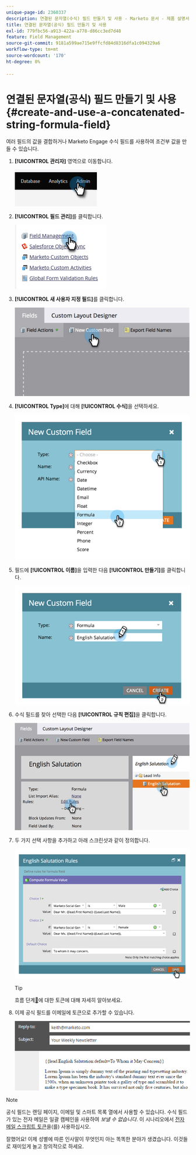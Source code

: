 ```yaml
---
unique-page-id: 2360337
description: 연결된 문자열(수식) 필드 만들기 및 사용 - Marketo 문서 - 제품 설명서
title: 연결된 문자열(공식) 필드 만들기 및 사용
exl-id: 779fbc56-a913-422a-a778-d86cc3ed7d48
feature: Field Management
source-git-commit: 9181a599ae715e9ffcfd84d8316dfa1c094329a6
workflow-type: tm+mt
source-wordcount: '170'
ht-degree: 0%

---
```


# 연결된 문자열(공식) 필드 만들기 및 사용 {#create-and-use-a-concatenated-string-formula-field}

여러 필드의 값을 결합하거나 Marketo Engage 수식 필드를 사용하여 조건부 값을 만들 수 있습니다.

1. **[!UICONTROL 관리자]** 영역으로 이동합니다.

   ![](assets/create-and-use-a-concatenated-string-formula-field-1.png)

1. **[!UICONTROL 필드 관리]**&#x200B;를 클릭합니다.

   ![](assets/create-and-use-a-concatenated-string-formula-field-2.png)

1. **[!UICONTROL 새 사용자 지정 필드]**&#x200B;를 클릭합니다.

   ![](assets/create-and-use-a-concatenated-string-formula-field-3.png)

1. **[!UICONTROL Type]**&#x200B;에 대해 **[!UICONTROL 수식]**&#x200B;을 선택하세요.

   ![](assets/create-and-use-a-concatenated-string-formula-field-4.png)

1. 필드에 **[!UICONTROL 이름]**&#x200B;을 입력한 다음 **[!UICONTROL 만들기]**&#x200B;를 클릭합니다.

   ![](assets/create-and-use-a-concatenated-string-formula-field-5.png)

1. 수식 필드를 찾아 선택한 다음 **[!UICONTROL 규칙 편집]**&#x200B;을 클릭합니다.

   ![](assets/create-and-use-a-concatenated-string-formula-field-6.png)

1. 두 가지 선택 사항을 추가하고 아래 스크린샷과 같이 정의합니다.

   ![](assets/create-and-use-a-concatenated-string-formula-field-7.png)

   >[!TIP]
   >
   >흐름 단계[&#128279;](/help/marketo/product-docs/core-marketo-concepts/smart-campaigns/flow-actions/use-tokens-in-flow-steps.md)에 대한 토큰에 대해 자세히 알아보세요.

1. 이제 공식 필드를 이메일에 토큰으로 추가할 수 있습니다.

   ![](assets/create-and-use-a-concatenated-string-formula-field-8.png)

>[!NOTE]
>
>공식 필드는 랜딩 페이지, 이메일 및 스마트 목록 열에서 사용할 수 있습니다. 수식 필드가 있는 전자 메일은 일괄 캠페인을 사용하여 _보낼 수 없습니다_. 이 시나리오에서 [전자 메일 스크립트 토큰](/help/marketo/product-docs/email-marketing/general/using-tokens/create-an-email-script-token.md)을(를) 사용하십시오.

잘했어요! 이제 성별에 따른 인사말이 무엇인지 아는 똑똑한 분야가 생겼습니다. 이것들로 재미있게 놀고 창의적으로 하세요.
